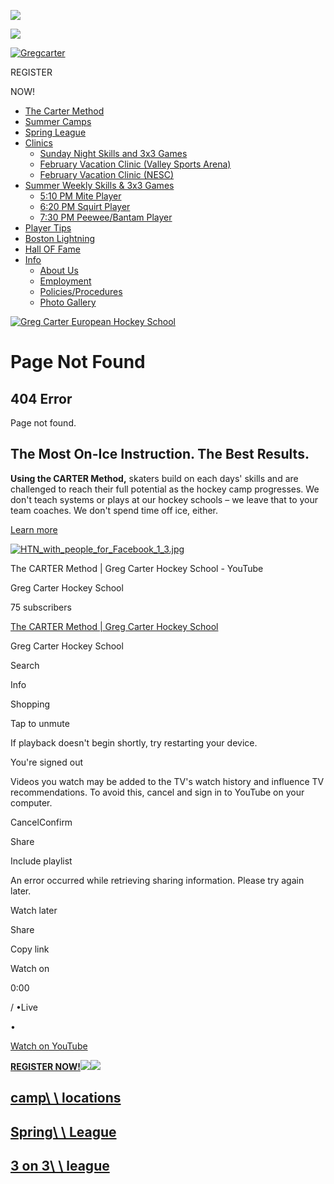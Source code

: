 ![](https://gchockey.com/undefined)

![](https://gchockey.com/application/files/4714/5747/3883/greg.jpg)

[![Gregcarter](https://gchockey.com/application/files/9714/5508/6464/mobile_logo.png)](https://gchockey.com/)

REGISTER

NOW!

- [The Carter Method](https://gchockey.com/carter-method "The Carter Method")
- [Summer Camps](https://gchockey.com/camps "Summer Camps")
- [Spring League](https://gchockey.com/spring-league "Spring League")
- [Clinics](https://gchockey.com/clinics "Clinics")
  - [Sunday Night Skills and 3x3 Games](https://gchockey.com/clinics/sunday-night-skills-and-3x3-games "Sunday Night Skills and 3x3 Games")
  - [February Vacation Clinic (Valley Sports Arena)](https://gchockey.com/clinics/february-vacation-clinic-valley-sports-arena "February Vacation Clinic (Valley Sports Arena)")
  - [February Vacation Clinic (NESC)](https://gchockey.com/clinics/february-vacation-clinic-nesc "February Vacation Clinic (NESC)")
- [Summer Weekly Skills & 3x3 Games](https://gchockey.com/3-3-league "Summer Weekly Skills & 3x3 Games")
  - [5:10 PM Mite Player](https://gchockey.com/3-3-league/510-pm-mite-player "5:10 PM  Mite Player")
  - [6:20 PM Squirt Player](https://gchockey.com/3-3-league/620-pm-squirt-player "6:20 PM Squirt Player")
  - [7:30 PM Peewee/Bantam Player](https://gchockey.com/3-3-league/730-pm-peeweebantam-player "7:30 PM  Peewee/Bantam Player")
- [Player Tips](https://www.gchockey.com/blog/ "Player Tips")
- [Boston Lightning](https://gchockey.com/boston-lightning "Boston Lightning")
- [Hall OF Fame](https://gchockey.com/gc-hall-fame "Hall OF Fame")
- [Info](https://gchockey.com/additional-info "Info")
  - [About Us](https://gchockey.com/additional-info/about-us "About Us")
  - [Employment](https://gchockey.com/additional-info/employment "Employment")
  - [Policies/Procedures](https://gchockey.com/additional-info/policiesprocedures "Policies/Procedures")
  - [Photo Gallery](https://gchockey.com/additional-info/photo-gallery "Photo Gallery")

[![Greg Carter European Hockey School](https://gchockey.com/application/files/7114/5508/6462/logo.png)](https://gchockey.com/)

# Page Not Found

## 404 Error

Page not found.

## The Most On-Ice Instruction.   The Best Results.

**Using the CARTER Method,** skaters build on each days' skills and are challenged to reach their full potential as the hockey camp progresses.
We don't teach systems or plays at our hockey schools – we leave that to your team coaches. We don't spend time off ice, either.

[Learn more](https://gchockey.com/carter-method "Learn more")

[![HTN_with_people_for_Facebook_1_3.jpg](https://gchockey.com/application/files/7714/7923/1626/HTN_with_people_for_Facebook_1_3.jpg)](http://www.hitthenet.net/)

The CARTER Method \| Greg Carter Hockey School - YouTube

Greg Carter Hockey School

75 subscribers

[The CARTER Method \| Greg Carter Hockey School](https://www.youtube.com/watch?v=tQK-THuPrZc)

Greg Carter Hockey School

Search

Info

Shopping

Tap to unmute

If playback doesn't begin shortly, try restarting your device.

You're signed out

Videos you watch may be added to the TV's watch history and influence TV recommendations. To avoid this, cancel and sign in to YouTube on your computer.

CancelConfirm

Share

Include playlist

An error occurred while retrieving sharing information. Please try again later.

Watch later

Share

Copy link

Watch on

0:00

/ •Live

•

[Watch on YouTube](https://www.youtube.com/watch?v=tQK-THuPrZc "Watch on YouTube")

[**REGISTER NOW!**![](https://gchockey.com/application/files/8515/7359/2072/left-guy-01.png)![](https://gchockey.com/application/files/4815/7359/2072/right-guy-01.png)](https://campscui.active.com/orgs/GregCartersEuropeanHockeyCamp)

## [camp\ \ locations](https://www.gchockey.com/camps "camp locations")

## [Spring\ \ League](https://www.gchockey.com/spring-league)

## [3 on 3\ \ league](https://www.gchockey.com/3-3-league "3 on 3league")